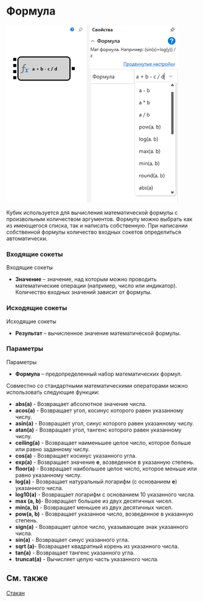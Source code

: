 # Формула

![Designer Universal formula 00](../../../../../../images/designer_universal_formula_00.png)

Кубик используется для вычисления математической формулы с произвольным количеством аргументов. Формулу можно выбрать как из имеющегося списка, так и написать собственную. При написании собственной формулы количество входных сокетов определиться автоматически. 

### Входящие сокеты

Входящие сокеты

- **Значение** – значение, над которым можно проводить математические операции (например, число или индикатор). Количество входных значений зависит от формулы.

### Исходящие сокеты

Исходящие сокеты

- **Результат** – вычисленное значение математической формулы.

### Параметры

Параметры

- **Формула** – предопределенный набор математических формул.

Совместно со стандартными математическими операторами можно использовать следующие функции:

- **abs(a)** \- Возвращает абсолютное значение числа.
- **acos(a)** \- Возвращает угол, косинус которого равен указанному числу.
- **asin(a)** \- Возвращает угол, синус которого равен указанному числу.
- **atan(a)** \- Возвращает угол, тангенс которого равен указанному числу.
- **ceiling(a)** \- Возвращает наименьшее целое число, которое больше или равно заданному числу.
- **cos(a)** \- Возвращает косинус указанного угла.
- **exp(a)** \- Возвращает значение **e**, возведенное в указанную степень.
- **floor(a)** \- Возвращает наибольшее целое число, которое меньше или равно указанному числу.
- **log(a)** \- Возвращает натуральный логарифм (с основанием **e**) указанного числа.
- **log10(a)** \- Возвращает логарифм с основанием 10 указанного числа.
- **max (a, b)**\- Возвращает большее из двух десятичных чисел.
- **min(a, b)** \- Возвращает меньшее из двух десятичных чисел.
- **pow(a, b)** \- Возвращает указанное число, возведенное в указанную степень.
- **sign(a)** \- Возвращает целое число, указывающее знак указанного числа.
- **sin(a)** \- Возвращает синус указанного угла.
- **sqrt (a)**\- Возвращает квадратный корень из указанного числа.
- **tan(a)** \- Возвращает тангенс указанного угла.
- **truncat(a)** \- Вычисляет целую часть указанного числа.

## См. также

[Стакан](../market_depths/order_book.md)
